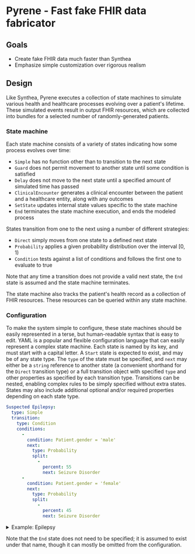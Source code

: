Pyrene - Fast fake FHIR data fabricator
=======================================

Goals
-----
- Create fake FHIR data much faster than Synthea
- Emphasize simple customization over rigorous realism

Design
------

Like Synthea, Pyrene executes a collection of state machines to simulate various health and healthcare processes
evolving over a patient's lifetime.  These simulated events result in output FHIR resources, which are collected into
bundles for a selected number of randomly-generated patients.

### State machine

Each state machine consists of a variety of states indicating how some process evolves over time:
- `Simple` has no function other than to transition to the next state
- `Guard` does not permit movement to another state until some condition is satisfied
- `Delay` does not move to the next state until a specified amount of simulated time has passed
- `ClinicalEncounter` generates a clinical encounter between the patient and a healthcare entity, along with any outcomes
- `SetState` updates internal state values specific to the state machine
- `End` terminates the state machine execution, and ends the modeled process

States transition from one to the next using a number of different strategies:
- `Direct` simply moves from one state to a defined next state
- `Probability` applies a given probability distribution over the interval \[0, 1\)
- `Condition` tests against a list of conditions and follows the first one to evaluate to true

Note that any time a transition does not provide a valid next state, the `End` state is assumed and the state machine
terminates.

The state machine also tracks the patient's health record as a collection of FHIR resources.  These resources can be
queried within any state machine.

### Configuration

To make the system simple to configure, these state machines should be easily represented in a terse, but human-readable
syntax that is easy to edit.  YAML is a popular and flexible configuration language that can easily represent a complex
state machine.  Each state is named by its key, and must start with a capital letter.  A `Start` state is expected to
exist, and may be of any state type.  The `type` of the state must be specified, and `next` may either be a `string`
reference to another state (a convenient shorthand for the `Direct` transition type) or a full transition object with
specified `type` and other properties as specified by each transition type.  Transitions can be nested, enabling complex
rules to be simply specified without extra states.  States may also include additional optional and/or required
properties depending on each state type.

```yml
Suspected Epilepsy:
  type: Simple
  transition:
    type: Condition
    conditions:
      - 
        condition: Patient.gender = 'male'
        next:
          type: Probability
          split:
            - 
              percent: 55
              next: Seizure Disorder
      - 
        condition: Patient.gender = 'female'
        next:
          type: Probability
          split:
            - 
              percent: 45
              next: Seizure Disorder
```

<details>
<summary>Example: Epilepsy</summary>

```yml
title: Epilepsy
states:
  Start:
    type: Simple
    next:
        type: Probability
        split:
          - 
            percent: 2.2
            next: Ages 0-1
          - 
            percent: 1.95
            next: Ages 1-10
          - 
            percent: 1.95
            next: Ages 10-15
          - 
            pecent: 1.95
            next: Ages 15-55
          - 
            percent: 1.95
            next: Ages 55+
  Ages 0-1:
    type: Delay
    range: 0-1 yr
    next: Suspected Epilepsy
  Ages 1-10:
    type: Delay
    range: 1-10 yr
    next: Suspected Epilepsy
  Ages 10-15:
    type: Delay
    range: 10-15 yr
    next: Suspected Epilepsy
  Ages 15-55:
    type: Delay
    range: 15-55 yr
    next: Suspected Epilepsy
  Ages 55+:
    type: Delay
    range: 55-90 yr
    next: Suspected Epilepsy
  Suspected Epilepsy:
    type: Simple
    transition:
      type: Condition
      conditions:
        - 
          condition: Patient.gender = 'male'
          next:
            type: Probability
            split:
              - 
                percent: 55
                next: Seizure Disorder
        - 
          condition: Patient.gender = 'female'
          next:
            type: Probability
            split:
              - 
                percent: 45
                next: Seizure Disorder
  Seizure Disorder:
    type: ClinicalEncounter
```

</details>

Note that the `End` state does not need to be specified; it is assumed to exist under that name, though it can mostly be
omitted from the configuration.